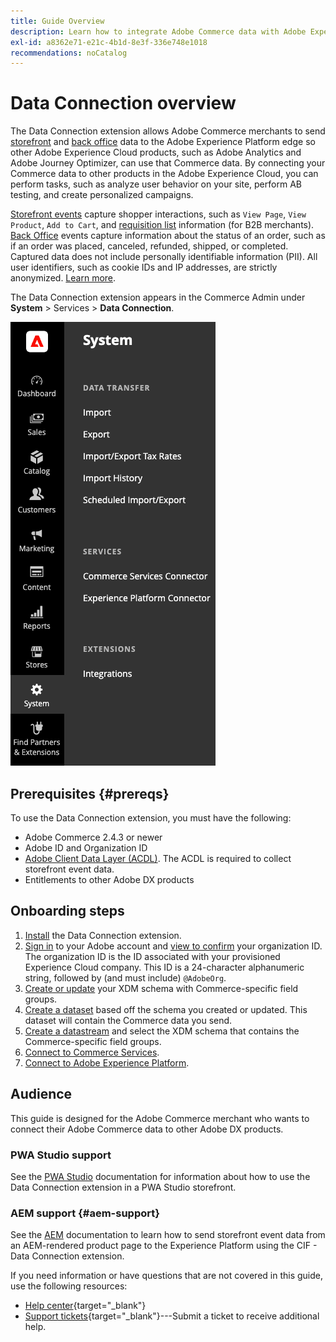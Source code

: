 ```yaml
---
title: Guide Overview
description: Learn how to integrate Adobe Commerce data with Adobe Experience Platform using the Data Connection extension.
exl-id: a8362e71-e21c-4b1d-8e3f-336e748e1018
recommendations: noCatalog
---
```

# Data Connection overview

The Data Connection extension allows Adobe Commerce merchants to send [storefront](events.md#storefront-events) and [back office](events.md#back-office-events) data to the Adobe Experience Platform edge so other Adobe Experience Cloud products, such as Adobe Analytics and Adobe Journey Optimizer, can use that Commerce data. By connecting your Commerce data to other products in the Adobe Experience Cloud, you can perform tasks, such as analyze user behavior on your site, perform AB testing, and create personalized campaigns.

[Storefront events](events.md#storefront-events) capture shopper interactions, such as `View Page`, `View Product`, `Add to Cart`, and [requisition list](events.md#b2b-events) information (for B2B merchants). [Back Office](events.md#back-office-events) events capture information about the status of an order, such as if an order was placed, canceled, refunded, shipped, or completed. Captured data does not include personally identifiable information (PII). All user identifiers, such as cookie IDs and IP addresses, are strictly anonymized. [Learn more](https://www.adobe.com/privacy/experience-cloud.html).

The Data Connection extension appears in the Commerce Admin under **System** > Services > **Data Connection**. 

![Data Connection extension Admin view](assets/epc-adminui.png)

## Prerequisites {#prereqs}

To use the Data Connection extension, you must have the following:

- Adobe Commerce 2.4.3 or newer
- Adobe ID and Organization ID
- [Adobe Client Data Layer (ACDL)](https://experienceleague.adobe.com/docs/experience-platform/tags/extensions/client/client-data-layer/overview.html). The ACDL is required to collect storefront event data.
- Entitlements to other Adobe DX products

## Onboarding steps

1. [Install](install.md) the Data Connection extension.
1. [Sign in](https://helpx.adobe.com/manage-account/using/access-adobe-id-account.html) to your Adobe account and [view to confirm](https://experienceleague.adobe.com/docs/core-services/interface/administration/organizations.html#concept_EA8AEE5B02CF46ACBDAD6A8508646255) your organization ID. The organization ID is the ID associated with your provisioned Experience Cloud company. This ID is a 24-character alphanumeric string, followed by (and must include) `@AdobeOrg`.
1. [Create or update](update-xdm.md) your XDM schema with Commerce-specific field groups.
1. [Create a dataset](https://experienceleague.adobe.com/docs/platform-learn/implement-mobile-sdk/experience-cloud/platform.html#create-a-dataset) based off the schema you created or updated. This dataset will contain the Commerce data you send.
1. [Create a datastream](https://experienceleague.adobe.com/docs/experience-platform/edge/datastreams/overview.html) and select the XDM schema that contains the Commerce-specific field groups.
1. [Connect to Commerce Services](../landing/saas.md).
1. [Connect to Adobe Experience Platform](connect-data.md).

## Audience

This guide is designed for the Adobe Commerce merchant who wants to connect their Adobe Commerce data to other Adobe DX products.

### PWA Studio support

See the [PWA Studio](https://developer.adobe.com/commerce/pwa-studio/integrations/adobe-commerce/aep/) documentation for information about how to use the Data Connection extension in a PWA Studio storefront.

### AEM support {#aem-support}

See the [AEM](https://experienceleague.adobe.com/docs/experience-manager-cloud-service/content/content-and-commerce/integrations/aep.html) documentation to learn how to send storefront event data from an AEM-rendered product page to the Experience Platform using the CIF - Data Connection extension.

If you need information or have questions that are not covered in this guide, use the following resources:

- [Help center](https://experienceleague.adobe.com/docs/commerce-knowledge-base/kb/overview.html){target="_blank"}
- [Support tickets](https://experienceleague.adobe.com/docs/commerce-knowledge-base/kb/help-center-guide/magento-help-center-user-guide.html#submit-ticket){target="_blank"}---Submit a ticket to receive additional help.
